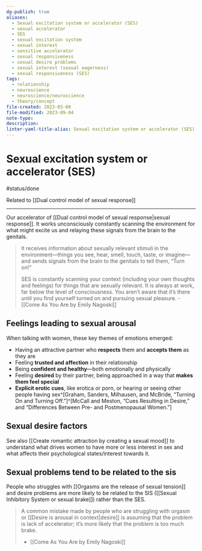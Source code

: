 ```yaml
---
dg-publish: true
aliases:
  - Sexual excitation system or accelerator (SES)
  - sexual accelerator
  - SES
  - sexual excitation system
  - sexual interest
  - sensitive accelerator
  - sexual responsiveness
  - sexual desire problems
  - sexual interest (sexual eagerness)
  - sexual responsiveness (SES)
tags:
  - relationship
  - neuroscience
  - neuroscience/neuroscience
  - theory/concept
file-created: 2023-03-08
file-modified: 2023-09-04
note-type: 
description: 
linter-yaml-title-alias: Sexual excitation system or accelerator (SES)
---
```


# Sexual excitation system or accelerator (SES)

#status/done

Related to [[Dual control model of sexual response]]

---

Our accelerator of [[Dual control model of sexual response|sexual response]]. It works unconsciously constantly scanning the environment for what might excite us and relaying these signals from the brain to the genitals.

> It receives information about sexually relevant stimuli in the environment—things you see, hear, smell, touch, taste, or imagine—and sends signals from the brain to the genitals to tell them, “Turn on!”
>
> SES is constantly scanning your context (including your own thoughts and feelings) for things that are sexually relevant. It is always at work, far below the level of consciousness. You aren’t aware that it’s there until you find yourself turned on and pursuing sexual pleasure.
> \- [[Come As You Are by Emily Nagoski]]

## Feelings leading to sexual arousal

When talking with women, these key themes of emotions emerged:

- Having an attractive partner who **respects** them and **accepts them** as they are
- Feeling **trusted and affection** in their relationship
- Being **confident and healthy**—both emotionally and physically
- Feeling **desired** by their partner, being approached in a way that **makes them feel special**
- **Explicit erotic cues**, like erotica or porn, or hearing or seeing other people having sex^[Graham, Sanders, Milhausen, and McBride, “Turning On and Turning Off.”]^[McCall and Meston, “Cues Resulting in Desire,” and “Differences Between Pre- and Postmenopausal Women.”]

## Sexual desire factors

See also [[Create romantic attraction by creating a sexual mood]] to understand what drives women to have more or less interest in sex and what affects their psychological states/interest towards it.

## Sexual problems tend to be related to the sis

People who struggles with [[Orgasms are the release of sexual tension]] and desire problems are more likely to be related to the SIS ([[Sexual Inhibitory System or sexual brake]]) rather than the SES.

> A common mistake made by people who are struggling with orgasm or [[Desire is arousal in context|desire]] is assuming that the problem is lack of accelerator; it’s more likely that the problem is too much brake.
> - [[Come As You Are by Emily Nagoski]]
